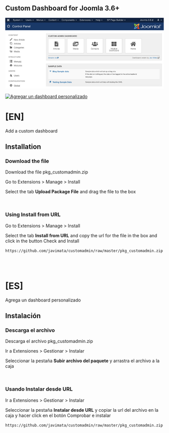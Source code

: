 ## Custom Dashboard for Joomla 3.6+

![alt text](https://github.com/javimata/customadmin/blob/master/customdashboard.PNG)

[![Agregar un dashboard personalizado](http://img.youtube.com/vi/kFTo3cTBaNA/0.jpg)](http://www.youtube.com/watch?v=kFTo3cTBaNA "Agregar un dashboard personalizado")


# [EN]
Add a custom dashboard

## Installation

### Download the file
Download the file pkg_customadmin.zip

Go to Extensions > Manage > Install

Select the tab **Upload Package File** and drag the file to the box

<br>

### Using Install from URL 
Go to Extensions > Manage > Install

Select the tab **Install from URL** and copy the url for the file in the box and click in the button Check and Install

```
https://github.com/javimata/customadmin/raw/master/pkg_customadmin.zip
```

<br><br>
# [ES]
Agrega un dashboard personalizado

## Instalación

### Descarga el archivo
Descarga el archivo pkg_customadmin.zip

Ir a Extensiones > Gestionar > Instalar

Seleccionar la pestaña **Subir archivo del paquete** y arrastra el archivo a la caja

<br>

### Usando Instalar desde URL 
Ir a Extensiones > Gestionar > Instalar

Seleccionar la pestaña **Instalar desde URL** y copiar la url del archivo en la caja y hacer click en el botón Comprobar e instalar

```
https://github.com/javimata/customadmin/raw/master/pkg_customadmin.zip
```
